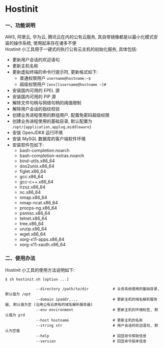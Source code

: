 # Hostinit

### 一、功能说明

AWS, 阿里云, 华为云, 腾讯云在内的公有云服务, 其自带镜像都是以最小化模式安装的操作系统, 使用起来存在诸多不便  
Hostinit 小工具用于一键式的执行公有云主机的初始化服务, 具体包括:

+ 更新用户会话的欢迎语句
+ 更新主机名称
+ 更新虚拟终端的命令行提示符, 更新格式如下:
  * 普通权限用户 `username@hostname:~$ `
  * 超级权限用户 `[env][username@hostname ~]# `
+ 安装国内可用的 EPEL 源
+ 安装国内可用的 PIP 源
+ 解除文件句柄与网络句柄的阈值限制
+ 解除用户会话的指纹校验
+ 创建业务进程使用的群组用户, 配置免密码超级权限
+ 创建业务进程使用的基础目录, 默认配置为 `/opt/{application,applog,middleware}`
+ 安装 OpenJDK8 运行环境
+ 安装 MySQL 数据库的客户端软件环境
+ 安装软件包如下:
  * bash-completion.noarch
  * bash-completion-extras.noarch
  * bind-utils.x86_64
  * dos2unix.x86_64
  * figlet.x86_64
  * gcc.x86_64
  * gcc-c++.x86_64
  * lrzsz.x86_64
  * nc.x86_64
  * nmap.x86_64
  * nmap-ncat.x86_64
  * procps-ng.x86_64
  * psmisc.x86_64
  * telnet.x86_64
  * tree.x86_64
  * unzip.x86_64
  * wget.x86_64
  * xorg-x11-apps.x86_64
  * xorg-x11-xauth.x86_64

### 二、使用办法

Hostinit 小工具的使用方法说明如下:

```
$ sh hostinit.sh [option ...]

              --directory /path/to/dir           # 业务系统使用的基础目录, 默认值为 /opt
              --domain ipaddr,...                # 更新主机的域名解析服务器, 默认值为空 (沿用公有云原有的域名解析服务器)
              --env environment                  # 更新主机的环境标签, 默认值为 prd
              --host hostname                    # 更新主机的名称
              --string str                       # 用户会话的欢迎语句, 默认为空值
              --help                             # 回显命令帮助信息
              --version                          # 回显命令版本信息
```

